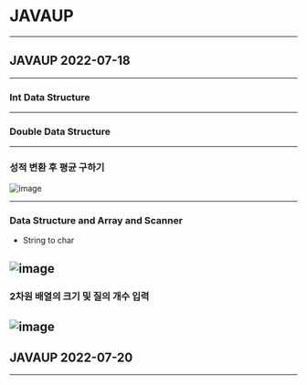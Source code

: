 # JAVAUP
---
## JAVAUP 2022-07-18

---
### Int Data Structure
---

### Double Data Structure
---

### 성적 변환 후 평균 구하기 

![image](https://user-images.githubusercontent.com/96164365/179666745-46f2a981-a02f-467f-b9d9-087e111bece5.png)

---

### Data Structure and Array and Scanner

- String to char 

![image](https://user-images.githubusercontent.com/96164365/179444019-77db628c-446b-4d4a-9c15-11bf7a3155b1.png)
---

### 2차원 배열의 크기 및 질의 개수 입력

![image](https://user-images.githubusercontent.com/96164365/179501616-0932cbc4-4b97-4f4b-ac94-279cb8e55aeb.png)
---

## JAVAUP 2022-07-20
---

### 
